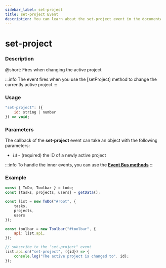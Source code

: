 ```yaml
---
sidebar_label: set-project
title: set-project Event
description: You can learn about the set-project event in the documentation of the DHTMLX JavaScript To Do List library. Browse developer guides and API reference, try out code examples and live demos, and download a free 30-day evaluation version of DHTMLX To Do List.
---
```


# set-project

### Description

@short: Fires when changing the active project

:::info
The event fires when you use the [setProject] method to change the currently active project
:::

### Usage

~~~js
"set-project": ({
    id: string | number
}) => void;
~~~

### Parameters

The callback of the **set-project** event can take an object with the following parameters:

- `id` - (required) the ID of a newly active project

:::info
To handle the inner events, you can use the [**Event Bus methods**](category/event-bus-methods.md)
:::

### Example

~~~js {15-17}
const { ToDo, Toolbar } = todo;
const {tasks, projects, users} = getData();

const list = new ToDo("#root", {
	tasks,
    projects,
    users
});

const toolbar = new Toolbar("#toolbar", {
	api: list.api,
});

// subscribe to the "set-project" event
list.api.on("set-project", ({id}) => {
    console.log("The active project is changed to", id);
});
~~~